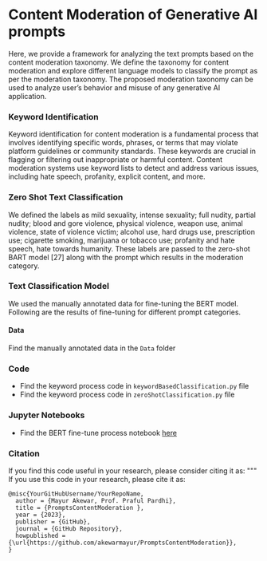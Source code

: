 # Content Moderation of Generative AI prompts
Here, we provide a framework for analyzing the text prompts based on the content moderation taxonomy. We define the taxonomy for content moderation and explore different language models to classify the prompt as per the moderation taxonomy. The proposed moderation taxonomy can be used to analyze user’s behavior and misuse of any generative AI application. 

### Keyword Identification 
Keyword identification for content moderation is a fundamental process that involves identifying specific words, phrases, or terms that may violate platform guidelines or community standards. These keywords are crucial in flagging or filtering out inappropriate or harmful content. Content moderation systems use keyword lists to detect and address various issues, including hate speech, profanity, explicit content, and more. 

### Zero Shot Text Classification
We defined the labels as mild sexuality, intense sexuality; full nudity, partial nudity; blood and gore violence, physical violence, weapon use, animal violence, state of violence victim; alcohol use, hard drugs use, prescription use; cigarette smoking, marijuana or tobacco use; profanity and hate speech, hate towards humanity. These labels are passed to the zero-shot BART model [27] along with the prompt which results in the moderation category. 

### Text Classification Model
We used the manually annotated data for fine-tuning the BERT model. Following are the results of fine-tuning for different prompt categories.

#### Data
Find the manually annotated data in the `Data` folder

### Code
* Find the keyword process code in `keywordBasedClassification.py` file
* Find the keyword process code in `zeroShotClassification.py` file
### Jupyter Notebooks
* Find the BERT fine-tune process notebook [here](https://platform.openai.com/account/api-keys](https://github.com/akewarmayur/PromptsContentModeration/blob/main/notebooks/BertFineTune.ipynb)https://github.com/akewarmayur/PromptsContentModeration/blob/main/notebooks/BertFineTune.ipynb)

### Citation
If you find this code useful in your research, please consider citing it as: """ If you use this code in your research, please cite it as:
```
@misc{YourGitHubUsername/YourRepoName,
  author = {Mayur Akewar, Prof. Praful Pardhi},
  title = {PromptsContentModeration },
  year = {2023},
  publisher = {GitHub},
  journal = {GitHub Repository},
  howpublished = {\url{https://github.com/akewarmayur/PromptsContentModeration}},
}
```

